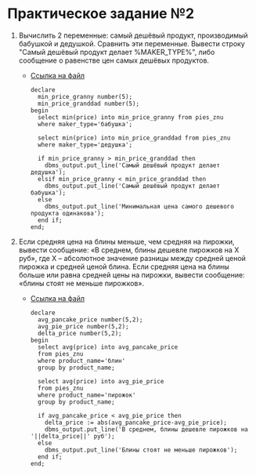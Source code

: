 # Практическое задание №2

1. Вычислить 2 переменные: самый дешёвый продукт, производимый бабушкой и дедушкой. Сравнить эти переменные. Вывести строку "Самый дешёвый продукт делает %MAKER_TYPE%", либо сообщение о равенстве цен самых дешёвых продуктов.

    * [Ссылка на файл](src/sql_2_1.sql)   
      ```
      declare
        min_price_granny number(5);
        min_price_granddad number(5);
      begin
        select min(price) into min_price_granny from pies_znu
        where maker_type='бабушка';
        
        select min(price) into min_price_granddad from pies_znu
        where maker_type='дедушка';
        
        if min_price_granny > min_price_granddad then
          dbms_output.put_line('Самый дешёвый продукт делает дедушка');
        elsif min_price_granny < min_price_granddad then
          dbms_output.put_line('Самый дешёвый продукт делает бабушка');
        else
          dbms_output.put_line('Минимальная цена самого дешевого продукта одинакова');
        end if;
      end;
      ```

1. Если средняя цена на блины меньше, чем средняя на пирожки, вывести сообщение: «В среднем, блины дешевле пирожков на X руб», где X – абсолютное значение разницы между средней ценой пирожка и средней ценой блина. Если средняя цена на блины больше или равна средней цены на пирожки, вывести сообщение: «блины стоят не меньше пирожков».

    * [Ссылка на файл](src/sql_2_2.sql)   
      ```
      declare
        avg_pancake_price number(5,2);
        avg_pie_price number(5,2);
        delta_price number(5,2);
      begin
        select avg(price) into avg_pancake_price
        from pies_znu
        where product_name='блин'
        group by product_name;

        select avg(price) into avg_pie_price
        from pies_znu
        where product_name='пирожок'
        group by product_name;
        
        if avg_pancake_price < avg_pie_price then
          delta_price := abs(avg_pancake_price-avg_pie_price);
          dbms_output.put_line('В среднем, блины дешевле пирожков на '||delta_price||' руб');
        else
          dbms_output.put_line('Блины стоят не меньше пирожков');
        end if;
      end;
      ```